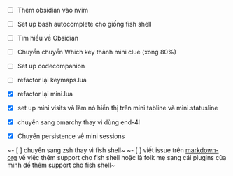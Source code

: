 - [ ] Thêm obsidian vào nvim
- [ ] Set up bash autocomplete cho giống fish shell
- [ ] Tìm hiểu về Obsidian
- [ ] Chuyển chuyển Which key thành mini clue (xong 80%)
- [ ] Set up codecompanion 
- [ ] refactor lại keymaps.lua

- [x] refactor lại mini.lua
- [x] set up mini visits và làm nó hiển thị trên mini.tabline và mini.statusline
- [x] chuyển sang omarchy thay vì dùng end-4l
- [x] Chuyển persistence về mini sessions

~- [ ] chuyển sang zsh thay vì fish shell~
~- [ ] viết issue trên [markdown-org](https://github.com/Kurama622/markdown-org/issues/new) về việc thêm support cho fish shell hoặc là folk mẹ sang cái plugins của mình để thêm support cho fish shell~
